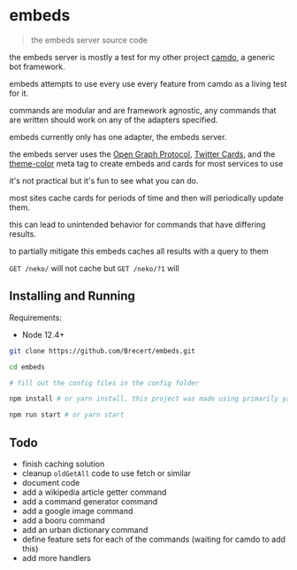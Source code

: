 # embeds
> the embeds server source code

the embeds server is mostly a test for my other project [camdo](https://github.com/Brecert/camdo), a generic bot framework.

embeds attempts to use every use every feature from camdo as a living test for it.

commands are modular and are framework agnostic, any commands that are written should work on any of the adapters specified.

embeds currently only has one adapter, the embeds server.

the embeds server uses the [Open Graph Protocol](http://opengraphprotocol.org/), [Twitter Cards](https://developer.twitter.com/en/docs/tweets/optimize-with-cards/overview/abouts-cards.html), and the [theme-color](https://developers.google.com/web/updates/2014/11/Support-for-theme-color-in-Chrome-39-for-Android) meta tag to create embeds and cards for most services to use

it's not practical but it's fun to see what you can do.

most sites cache cards for periods of time and then will periodically update them.

this can lead to unintended behavior for commands that have differing results.

to partially mitigate this embeds caches all results with a query to them

`GET /neko/` will not cache but `GET /neko/?1` will

## Installing and Running

Requirements:
- Node 12.4+

```sh
git clone https://github.com/Brecert/embeds.git

cd embeds

# fill out the config files in the config folder

npm install # or yarn install, this project was made using primarily yarn!

npm run start # or yarn start
```

## Todo
- finish caching solution
- cleanup `oldGetAll` code to use fetch or similar
- document code
- add a wikipedia article getter command
- add a command generator command
- add a google image command
- add a booru command
- add an urban dictionary command
- define feature sets for each of the commands (waiting for camdo to add this)
- add more handlers
